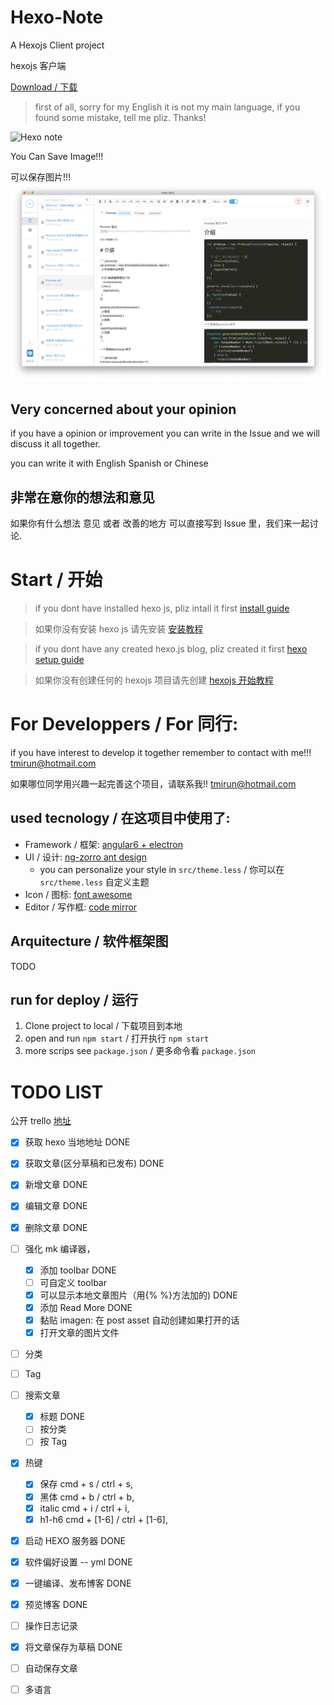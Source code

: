 # Hexo-Note

A Hexojs Client project

hexojs 客户端

[Download / 下载](https://github.com/tmirun/Hexo-Note/releases)

> first of all, sorry for my English it is not my main language, if you found some mistake, tell me pliz. Thanks!

![Hexo note](./hexo-note-image.png)

You Can Save Image!!!

可以保存图片!!!
![Hexo note](./hexo-note-image-save-image.png)

## Very concerned about your opinion

if you have a opinion or improvement you can write in the Issue and we will discuss it all together.

you can write it with English Spanish or Chinese 

## 非常在意你的想法和意见

如果你有什么想法 意见 或者 改善的地方 可以直接写到 Issue 里，我们来一起讨论.

# Start / 开始

> if you dont have installed hexo js, pliz intall it first [install guide](https://hexo.io/docs/index.html)

> 如果你没有安装 hexo js 请先安装 [安装教程](https://hexo.io/zh-tw/docs/index.html)

> if you dont have any created hexo.js blog, pliz created it first [hexo setup guide](https://hexo.io/docs/setup.html)

> 如果你没有创建任何的 hexojs 项目请先创建 [hexojs 开始教程](https://hexo.io/docs/setup.html)


# For Developpers / For 同行:

if you have interest to develop it together remember to contact with me!!! tmirun@hotmail.com

如果哪位同学用兴趣一起完善这个项目，请联系我!! tmirun@hotmail.com

## used tecnology / 在这项目中使用了:
- Framework / 框架: [angular6 + electron](https://github.com/maximegris/angular-electron)
- UI / 设计: [ng-zorro ant design](https://github.com/NG-ZORRO/ng-zorro-antd)
  - you can personalize your style in `src/theme.less` / 你可以在 `src/theme.less` 自定义主题
- Icon / 图标: [font awesome](https://fontawesome.com/icons?from=io)
- Editor / 写作框: [code mirror](https://codemirror.net/)

## Arquitecture / 软件框架图
TODO

## run for deploy / 运行
1. Clone project to local / 下载项目到本地
2. open and run `npm start` / 打开执行 `npm start`
3. more scrips see `package.json` / 更多命令看 `package.json`

# TODO LIST
公开 trello [地址](https://trello.com/b/F20B7ufQ)

* [x] 获取 hexo 当地地址 DONE
* [x] 获取文章(区分草稿和已发布)  DONE
* [x] 新增文章 DONE
* [x] 编辑文章 DONE
* [x] 删除文章 DONE
* [ ] 强化 mk 编译器，
    * [x] 添加 toolbar DONE
    * [ ] 可自定义 toolbar
    * [x] 可以显示本地文章图片（用{% %}方法加的) DONE
    * [x] 添加 Read More DONE
    * [x] 黏贴 imagen: 在 post asset 自动创建如果打开的话
    * [x] 打开文章的图片文件
* [ ] 分类
* [ ] Tag
* [ ] 搜索文章
    * [x] 标题 DONE
    * [ ] 按分类
    * [ ] 按 Tag
* [x] 热键
    * [x] 保存 cmd + s / ctrl + s,
    * [x] 黑体 cmd + b / ctrl + b,
    * [x] italic cmd + i / ctrl + i,
    * [x] h1-h6 cmd + [1-6] / ctrl + [1-6],
* [x] 启动 HEXO 服务器 DONE
* [x] 软件偏好设置 -- yml DONE
* [x] 一键编译、发布博客 DONE
* [x] 预览博客 DONE
* [ ] 操作日志记录
* [x] 将文章保存为草稿 DONE
* [ ] 自动保存文章
* [ ] 多语言

